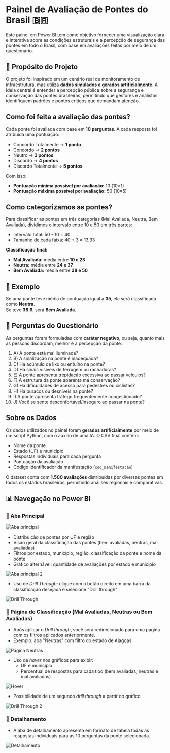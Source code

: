 # Painel de Avaliação de Pontes do Brasil 🇧🇷

Este painel em Power BI tem como objetivo fornecer uma visualização clara e interativa sobre as condições estruturais e a percepção de segurança das pontes em todo o Brasil, com base em avaliações feitas por meio de um questionário.

## 🌉 Propósito do Projeto

O projeto foi inspirado em um cenário real de monitoramento de infraestrutura, mas utiliza **dados simulados e gerados artificialmente**. A ideia central é entender a percepção pública sobre a segurança e conservação das pontes brasileiras, permitindo que gestores e analistas identifiquem padrões e pontos críticos que demandam atenção.

## Como foi feita a avaliação das pontes?

Cada ponte foi avaliada com base em **10 perguntas**. A cada resposta foi atribuída uma pontuação:

- Concordo Totalmente → **1 ponto**
- Concordo → **2 pontos**
- Neutro → **3 pontos**
- Discordo → **4 pontos**
- Discordo Totalmente → **5 pontos**

Com isso:

- **Pontuação mínima possível por avaliação:** 10 (10×1)
- **Pontuação máxima possível por avaliação:** 50 (10×5)

## Como categorizamos as pontes?

Para classificar as pontes em três categorias (Mal Avaliada, Neutra, Bem Avaliada), dividimos o intervalo entre 10 e 50 em três partes:

- Intervalo total: 50 - 10 = 40
- Tamanho de cada faixa: 40 ÷ 3 ≈ 13,33

**Classificação final:**

- **Mal Avaliada:** média entre **10 e 23**
- **Neutra:** média entre **24 e 37**
- **Bem Avaliada:** média entre **38 e 50**

## 📌 Exemplo

Se uma ponte teve média de pontuação igual a **35**, ela será classificada como **Neutra**.  
Se teve **38.6**, será **Bem Avaliada**.

## 📝 Perguntas do Questionário

As perguntas foram formuladas com **caráter negativo**, ou seja, quanto mais as pessoas discordam, melhor é a percepção da ponte:

1. A) A ponte está mal iluminada?
2. B) A sinalização na ponte é inadequada?
3. C) Há acúmulo de lixo ou entulho na ponte?
4. D) Há sinais visíveis de ferrugem ou rachaduras?
5. E) A ponte apresenta trepidação excessiva ao passar veículos?
6. F) A estrutura da ponte aparenta má conservação?
7. G) Há dificuldades de acesso para pedestres ou ciclistas?
8. H) Há buracos ou desníveis na ponte?
9. I) A ponte apresenta tráfego frequentemente congestionado?
10. J) Você se sente desconfortável/inseguro ao passar na ponte?

## Sobre os Dados

Os dados utilizados no painel foram **gerados artificialmente** por meio de um script Python, com o auxílio de uma IA. O CSV final contém:

- Nome da ponte
- Estado (UF) e município
- Respostas individuais para cada pergunta
- Pontuação da avaliação
- Código identificador da manifestação (`cod_manifestacao`)

O dataset conta com **1.500 avaliações** distribuídas por diversas pontes em todos os estados brasileiros, permitindo análises regionais e comparativas.

## 📊 Navegação no Power BI

### 🔹 Aba Principal

![Aba principal](imagens/Aba%20principal.PNG)

- Distribuição de pontes por UF e região
- Visão geral da classificação das pontes (bem avaliadas, neutras, mal avaliadas)
- Filtros por estado, município, região, classificação da ponte e nome da ponte
- Gráfico alternável: quantidade de avaliações por estado e município

![Aba principal 2](imagens/aba%20principal2.PNG)

- Uso de *Drill Through*: clique com o botão direito em uma barra da classificação desejada e selecione "Drill through"

![Drill Through](imagens/drill%20through.PNG)

### 🔸 Página de Classificação (Mal Avaliadas, Neutras ou Bem Avaliadas)

- Após aplicar o *Drill through*, você será redirecionado para uma página com os filtros aplicados anteriormente.
- Exemplo: aba "Neutras" com filtro do estado de Alagoas.

![Página Neutras](imagens/neutras.PNG)

- Uso de *hover* nos gráficos para exibir:
  - UF e município
  - Percentual de respostas para cada tipo (bem avaliadas, neutras e mal avaliadas)

![Hover](imagens/hover.png)

- Possibilidade de um segundo *drill through* a partir do gráfico

![Drill Through 2](imagens/drill%20through2.PNG)

### 🔻 Detalhamento

- A aba de detalhamento apresenta em formato de tabela todas as respostas individuais para as 10 perguntas da ponte selecionada.

![Detalhamento](imagens/detalhamento.PNG)
